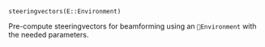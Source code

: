 ```
steeringvectors(E::Environment)
```

Pre-compute steeringvectors for beamforming using an `Environment` with the needed parameters.
